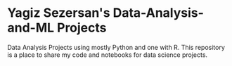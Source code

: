 # Yagiz Sezersan's Data-Analysis-and-ML Projects
Data Analysis Projects using mostly Python and one with R.
This repository is a place to share my code and notebooks for data science projects.
